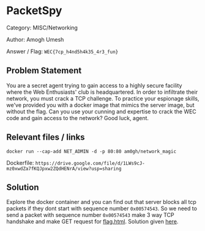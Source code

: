 # PacketSpy

Category: MISC/Networking

Author: Amogh Umesh

Answer / Flag: `WEC{7cp_h4nd5h4k35_4r3_fun}`

## Problem Statement

You are a secret agent trying to gain access to a highly secure facility where the Web Enthusiasts' club is headquartered. In order to infiltrate their network, you must crack a TCP challenge. To practice your espionage skills, we've provided you with a docker image that mimics the server image, but without the flag. Can you use your cunning and expertise to crack the WEC code and gain access to the network? Good luck, agent.

## Relevant files / links

`docker run --cap-add NET_ADMIN -d -p 80:80 am0gh/network_magic`

Dockerfile: `https://drive.google.com/file/d/1LWs9cJ-mz0xwdZa7fKQJpxw2ZQdHENrA/view?usp=sharing`

## Solution

Explore the docker container and you can find out that server blocks all tcp packets if they dont start with sequence number `0x00574543`. So we need to send a packet with sequence number `0x00574543` make 3 way TCP handshake and make GET request for [flag.html](./private/flag.html). Solution given [here](./private/sol.py).
